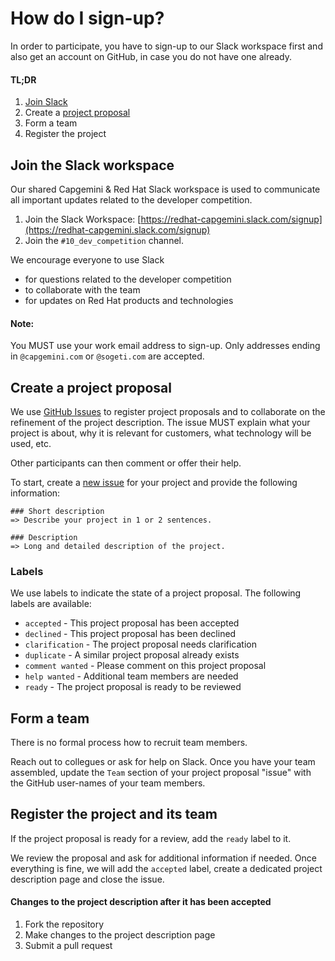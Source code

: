 # How do I sign-up?

In order to participate, you have to sign-up to our Slack workspace first and also get an account on GitHub, in case you do not have one already.

#### TL;DR

1. [Join Slack](https://redhat-capgemini.slack.com/signup)
2. Create a [project proposal](https://github.com/redhatgsiexchange/dev_competition/issues/new?template=project-proposal.md)
3. Form a team
4. Register the project

## Join the Slack workspace

Our shared Capgemini & Red Hat Slack workspace is used to communicate all important updates related to the developer competition.

1. Join the Slack Workspace: [https://redhat-capgemini.slack.com/signup](https://redhat-capgemini.slack.com/signup)
2. Join the `#10_dev_competition` channel.

We encourage everyone to use Slack

* for questions related to the developer competition
* to collaborate with the team
* for updates on Red Hat products and technologies

#### Note:
You MUST use your work email address to sign-up. Only addresses ending in `@capgemini.com` or `@sogeti.com` are accepted.

## Create a project proposal

We use [GitHub Issues](https://github.com/redhatgsiexchange/dev_competition/issues) to register project proposals and to collaborate on the refinement of the project description. The issue MUST explain what your project is about, why it is relevant 
for customers, what technology will be used, etc. 

Other participants can then comment or offer their help.

To start, create a [new issue](https://github.com/redhatgsiexchange/dev_competition/issues/new?template=project-proposal.md) for your project and provide the following information:

```
### Short description
=> Describe your project in 1 or 2 sentences.

### Description
=> Long and detailed description of the project.
```

### Labels

We use labels to indicate the state of a project proposal. The following labels are available:

* `accepted` - This project proposal has been accepted
* `declined` - This project proposal has been declined
* `clarification` - The project proposal needs clarification
* `duplicate` - A similar project proposal already exists
* `comment wanted` - Please comment on this project proposal
* `help wanted` - Additional team members are needed
* `ready` - The project proposal is ready to be reviewed

## Form a team

There is no formal process how to recruit team members. 

Reach out to collegues or ask for help on Slack. Once you have your team assembled, update the `Team` section of your project proposal "issue" with the GitHub user-names of your team members.

## Register the project and its team

If the project proposal is ready for a review, add the `ready` label to it. 

We review the proposal and ask for additional information if needed. Once everything is fine, we will add the `accepted` label, create a dedicated project description page and close the issue.

#### Changes to the project description after it has been accepted

1. Fork the repository
2. Make changes to the project description page
3. Submit a pull request

